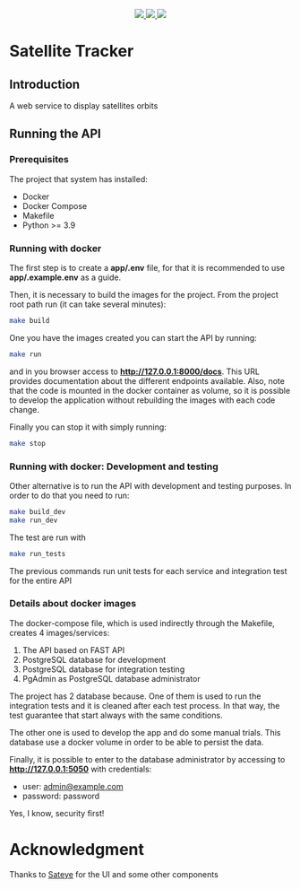 <p align="center">
  <a href="https://github.com/fpaludi/BooksFastAPI/actions?query=workflow%3ABuild">
  <img src="https://github.com/fpaludi/BooksFastAPI/workflows/Build/badge.svg">
  </a>
  <a href="https://github.com/fpaludi/BooksFastAPI/actions?query=workflow%3ATest">
  <img src="https://github.com/fpaludi/BooksFastAPI/workflows/Test/badge.svg">
  </a>
  <a href="https://codecov.io/gh/fpaludi/BooksFastAPI">
  <img src="https://img.shields.io/codecov/c/github/fpaludi/BooksFastAPI">
  </a>
</p>


# Satellite Tracker

## Introduction
A web service to display satellites orbits


## Running the API
### Prerequisites
The project that system has installed:
  * Docker
  * Docker Compose
  * Makefile
  * Python >= 3.9

### Running with docker
The first step is to create a **app/.env** file, for that it is recommended to use
**app/.example.env** as a guide.

Then, it is necessary to build the images for the project. From the project root
path run (it can take several minutes):

```bash
make build
```

One you have the images created you can start the API by running:

```bash
make run
```

and in you browser access to **http://127.0.0.1:8000/docs**. This URL provides
documentation about the different endpoints available. Also, note that the code is
mounted in the docker container as volume, so it is possible to develop the
application without rebuilding the images with each code change.


Finally you can stop it with simply running:
```bash
make stop
```

### Running with docker: Development and testing
Other alternative is to run the API with development and testing purposes. In order to do that you need to run:

```bash
make build_dev
make run_dev
```

The test are run with
```bash
make run_tests
```

The previous commands run unit tests for each service and integration test for the
entire API

### Details about docker images
The docker-compose file, which is used indirectly through the Makefile, creates 4
images/services:
  1. The API based on FAST API
  1. PostgreSQL database for development
  1. PostgreSQL database for integration testing
  1. PgAdmin as PostgreSQL database administrator

The project has 2 database because. One of them is used to run the integration tests
and it is cleaned after each test process. In that way, the test guarantee that start
always with the same conditions.

The other one is used to develop the app and do some manual trials. This database
use a docker volume in order to be able to persist the data.

Finally, it is possible to enter to the database administrator by accessing to
**http://127.0.0.1:5050** with credentials:
  * user: admin@example.com
  * password: password

Yes, I know, security first!


# Acknowledgment

Thanks to [Sateye](https://github.com/fisadev/sateye) for the UI and some other components

